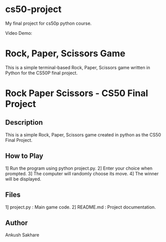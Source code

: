 # cs50-project
My final project for cs50p python course.

Video Demo:  <URL HERE>         

# Rock, Paper, Scissors Game
This is a simple terminal-based Rock, Paper, Scissors game written in Python for the CS50P final project.

# Rock Paper Scissors - CS50 Final Project

## Description
This is a simple Rock, Paper, Scissors game created in python as the CS50 Final Project.

## How to Play
1] Run the program using python project.py.
2] Enter your choice when prompted.
3] The computer will randomly choose its move.
4] The winner will be displayed.

## Files
1] project.py : Main game code.
2] README.md : Project documentation.

## Author
Ankush Sakhare      
